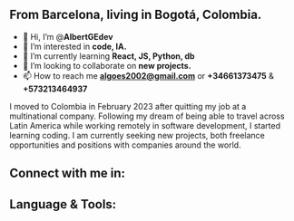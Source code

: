 ## From Barcelona, living in Bogotá, Colombia. 

- 👋 Hi, I’m @**AlbertGEdev**
- 👀 I’m interested in **code, IA.**
- 🌱 I’m currently learning **React, JS, Python, db**
- 💞️ I’m looking to collaborate on **new projects.**
- 📫 How to reach me **algoes2002@gmail.com** or **+34661373475** & **+573213464937**

I moved to Colombia in February 2023 after quitting my job at a multinational company. Following my dream of being able to travel across Latin America while working remotely in software development, I started learning coding. I am currently seeking new projects, both freelance opportunities and positions with companies around the world.

## Connect with me in: 

## Language & Tools: 






<!---
AlbertGEdev/AlbertGEdev is a ✨ special ✨ repository because its `README.md` (this file) appears on your GitHub profile.
You can click the Preview link to take a look at your changes.
--->
